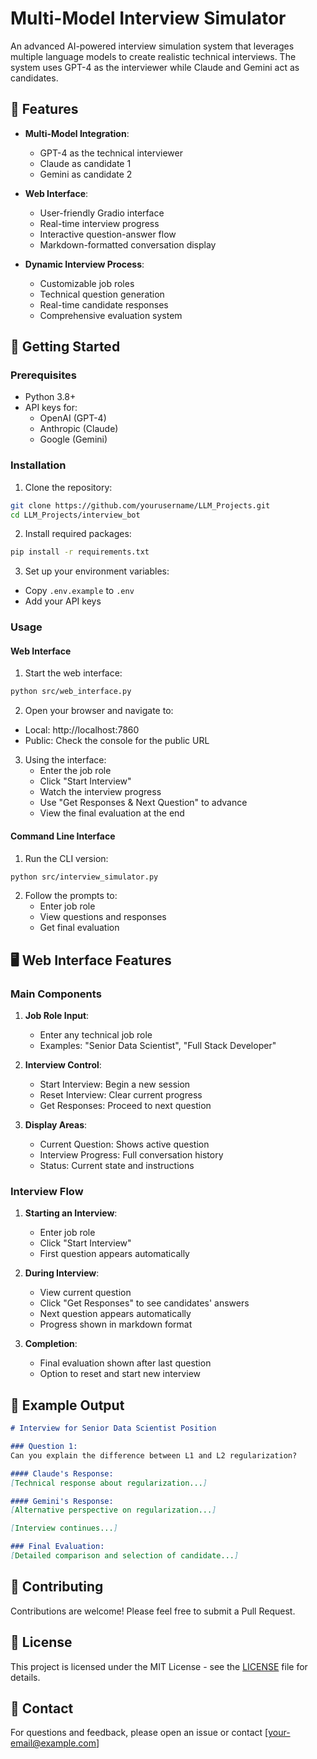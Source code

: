 # Multi-Model Interview Simulator

An advanced AI-powered interview simulation system that leverages multiple language models to create realistic technical interviews. The system uses GPT-4 as the interviewer while Claude and Gemini act as candidates.

## 🌟 Features

- **Multi-Model Integration**:
  - GPT-4 as the technical interviewer
  - Claude as candidate 1
  - Gemini as candidate 2

- **Web Interface**:
  - User-friendly Gradio interface
  - Real-time interview progress
  - Interactive question-answer flow
  - Markdown-formatted conversation display

- **Dynamic Interview Process**:
  - Customizable job roles
  - Technical question generation
  - Real-time candidate responses
  - Comprehensive evaluation system

## 🚀 Getting Started

### Prerequisites

- Python 3.8+
- API keys for:
  - OpenAI (GPT-4)
  - Anthropic (Claude)
  - Google (Gemini)

### Installation

1. Clone the repository:
```bash
git clone https://github.com/yourusername/LLM_Projects.git
cd LLM_Projects/interview_bot
```

2. Install required packages:
```bash
pip install -r requirements.txt
```

3. Set up your environment variables:
- Copy `.env.example` to `.env`
- Add your API keys

### Usage

#### Web Interface

1. Start the web interface:
```bash
python src/web_interface.py
```

2. Open your browser and navigate to:
- Local: http://localhost:7860
- Public: Check the console for the public URL

3. Using the interface:
   - Enter the job role
   - Click "Start Interview"
   - Watch the interview progress
   - Use "Get Responses & Next Question" to advance
   - View the final evaluation at the end

#### Command Line Interface

1. Run the CLI version:
```bash
python src/interview_simulator.py
```

2. Follow the prompts to:
   - Enter job role
   - View questions and responses
   - Get final evaluation

## 🖥️ Web Interface Features

### Main Components

1. **Job Role Input**:
   - Enter any technical job role
   - Examples: "Senior Data Scientist", "Full Stack Developer"

2. **Interview Control**:
   - Start Interview: Begin a new session
   - Reset Interview: Clear current progress
   - Get Responses: Proceed to next question

3. **Display Areas**:
   - Current Question: Shows active question
   - Interview Progress: Full conversation history
   - Status: Current state and instructions

### Interview Flow

1. **Starting an Interview**:
   - Enter job role
   - Click "Start Interview"
   - First question appears automatically

2. **During Interview**:
   - View current question
   - Click "Get Responses" to see candidates' answers
   - Next question appears automatically
   - Progress shown in markdown format

3. **Completion**:
   - Final evaluation shown after last question
   - Option to reset and start new interview

## 📝 Example Output

```markdown
# Interview for Senior Data Scientist Position

### Question 1:
Can you explain the difference between L1 and L2 regularization?

#### Claude's Response:
[Technical response about regularization...]

#### Gemini's Response:
[Alternative perspective on regularization...]

[Interview continues...]

### Final Evaluation:
[Detailed comparison and selection of candidate...]
```

## 🤝 Contributing

Contributions are welcome! Please feel free to submit a Pull Request.

## 📄 License

This project is licensed under the MIT License - see the [LICENSE](LICENSE) file for details.

## 📧 Contact

For questions and feedback, please open an issue or contact [your-email@example.com]